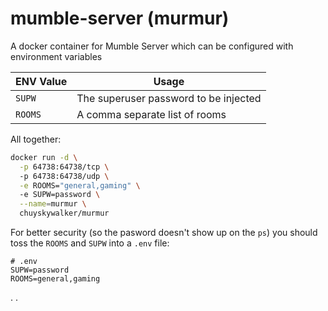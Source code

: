 # mumble-server (murmur)

A docker container for Mumble Server which can be configured with environment variables

| ENV Value | Usage                                 |
| --------- | ------------------------------------- |
| `SUPW`    | The superuser password to be injected |
| `ROOMS`   | A comma separate list of rooms        |

All together:

```bash
docker run -d \
  -p 64738:64738/tcp \ 
  -p 64738:64738/udp \
  -e ROOMS="general,gaming" \ 
  -e SUPW=password \
  --name=murmur \
  chuyskywalker/murmur
```

For better security (so the pasword doesn't show up on the `ps`) you should toss the `ROOMS` and `SUPW` into a `.env` file:

```
# .env
SUPW=password
ROOMS=general,gaming
```

.
.